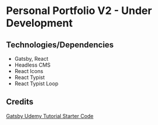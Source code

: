 # Personal Portfolio V2 - Under Development

## Technologies/Dependencies

- Gatsby, React
- Headless CMS
- React Icons
- React Typist
- React Typist Loop

## Credits

[Gatsby Udemy Tutorial Starter Code](https://github.com/john-smilga/starter-project-gatsby-strapi-portfolio-2020)
